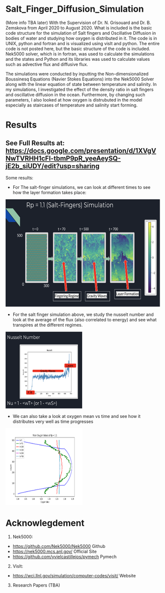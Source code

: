 # Salt_Finger_Diffusion_Simulation
(More info TBA later)
With the Supervision of Dr. N. Grisouard and Dr. B. Zemskova from April 2020 to August 2020.
What is included is the basic code structure for the simulation of Salt fingers and Oscillative Diffusion in bodies of water and studying how oxygen is distributed in it. The code is in UNIX, python and fortran and is visualized using visIt and python. The entire code is not posted here, but the basic structure of the code is included. Nek5000 solver, which is in fortran, was used to calculate the simulations and the states and Python and its libraries was used to calculate values such as advective flux and diffusive flux.

The simulations were conducted by inputting the Non-dimensionalized Boussinesq Equations (Navier Stokes Equations) into the Nek5000 Solver along with the linear equation of state between temperature and salinity. In my simulations, I investigated the effect of the density ratio in salt fingers and oscillative diffusion in the ocean. Furthermore, by changing such parameters, I also looked at how oxygen is distrubuted in the model especially as staircases of temperature and salinity start forming.

# Results
## See Full Results at: https://docs.google.com/presentation/d/1XVgVNwTVRHH1cFl-tbmP9pR_yeeAeySQ-jE2b_siUDY/edit?usp=sharing

Some results:
 - For The salt-finger simulations, we can look at different times to see how the layer formation takes place:
<img src = "https://github.com/yvielcastillejos/Salt_Finger_Diffusion_Simulation/blob/master/Salt.png" width = "550" height = "350">

 - For the salt finger simulation above, we study the nusselt number and look at the average of the flux (also correlated to energy) and see what transpires at the different regimes.
 <img src = "https://github.com/yvielcastillejos/Salt_Finger_Diffusion_Simulation/blob/master/Nu.png"  width = "250" height = "250">
 
 - We can also take a look at oxygen mean vs time and see how it distributes very well as time progresses 
<img src = "https://github.com/yvielcastillejos/Salt_Finger_Diffusion_Simulation/blob/master/Oxyg_real.png" width = "250" height = "250">

# Acknowlegdement
1. Nek5000:
  - https://github.com/Nek5000/Nek5000 Github
  - https://nek5000.mcs.anl.gov/ Official Site
  - https://github.com/yvielcastillejos/pymech Pymech
2. VisIt: 
  - https://wci.llnl.gov/simulation/computer-codes/visit/ Website
3. Research Papers (TBA)
